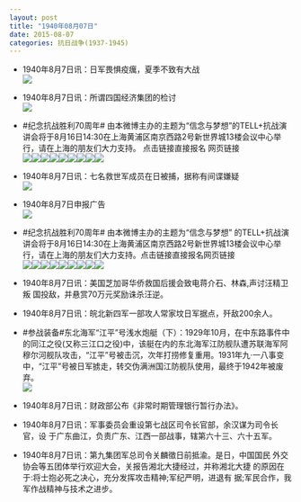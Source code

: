 ```yaml
---
layout: post
title: "1940年08月07日"
date: 2015-08-07
categories: 抗日战争(1937-1945)
---
```


<meta name="referrer" content="no-referrer" />

- 1940年8月7日讯：日军畏惧疫癘，夏季不致有大战 <br/><img src="https://ww2.sinaimg.cn/large/aca367d8jw1euuf6dr38lj20qp0du7ab.jpg" />

- 1940年8月7日讯：所谓四国经济集团的检讨 <br/><img src="https://ww3.sinaimg.cn/large/aca367d8jw1euudfuvib3j20uk0y7qqm.jpg" />

- #纪念抗战胜利70周年# 由本微博主办的主题为“信念与梦想”的TELL+抗战演讲会将于8月16日14:30在上海黄浦区南京西路2号新世界城13楼会议中心举行，请在上海的朋友们大力支持。 点击链接直接报名   网页链接 <br/><img src="https://ww1.sinaimg.cn/large/aca367d8jw1euud503yvnj20pa0kojwk.jpg" /><img src="https://ww1.sinaimg.cn/large/aca367d8jw1euud50i4yxj20pa0jhwih.jpg" /><img src="https://ww2.sinaimg.cn/large/aca367d8jw1euud50wzwnj20pa0iswis.jpg" /><img src="https://ww1.sinaimg.cn/large/aca367d8jw1euud516anlj20pa0l1gq0.jpg" /><img src="https://ww3.sinaimg.cn/large/aca367d8jw1euud51mkz2j21kw10zaeo.jpg" /><img src="https://ww1.sinaimg.cn/large/aca367d8jw1euud520qibj20pa0k9q85.jpg" /><img src="https://ww1.sinaimg.cn/large/aca367d8jw1euud526y7mj20pa0khwh3.jpg" /><img src="https://ww2.sinaimg.cn/large/aca367d8jw1euud52bwf1j20pa0khjwx.jpg" /><img src="https://ww1.sinaimg.cn/large/aca367d8jw1euud52g9zfj20pa0jv77t.jpg" />

- 1940年8月7日讯：七名救世军成员在日被捕，据称有间谍嫌疑 <br/><img src="https://ww1.sinaimg.cn/large/aca367d8jw1euubpe2menj20cv0hxtb2.jpg" />

- 1940年8月7日申报广告 <br/><img src="https://ww2.sinaimg.cn/large/aca367d8jw1euu6hyn2ilj20ox0hkgri.jpg" />

- #纪念抗战胜利70周年# 由本微博主办的主题为“信念与梦想” 的TELL+抗战演讲会将于8月16日14:30在上海黄浦区南京西路2号新世界城13楼会议中心举行，请在上海的朋友们大力支持。点击链接直接报名网页链接 <br/><img src="https://ww4.sinaimg.cn/large/aca367d8jw1eutxj3uuiyj20pa0wmgrl.jpg" /><img src="https://ww4.sinaimg.cn/large/aca367d8jw1eutxj4g73vj20pa0kbdkj.jpg" /><img src="https://ww1.sinaimg.cn/large/aca367d8jw1eutxj4vw7yj20pa0k143k.jpg" /><img src="https://ww2.sinaimg.cn/large/aca367d8jw1eutxj58z9aj20pa0kzdla.jpg" /><img src="https://ww4.sinaimg.cn/large/aca367d8jw1eutxj5rp3bj21kw169tf1.jpg" /><img src="https://ww2.sinaimg.cn/large/aca367d8jw1eutxj61w6pj20pa0jxn1z.jpg" /><img src="https://ww2.sinaimg.cn/large/aca367d8jw1eutxj69ot2j20pa0krwi5.jpg" /><img src="https://ww4.sinaimg.cn/large/aca367d8jw1eutxj6jjs5j20pa0krdk5.jpg" /><img src="https://ww1.sinaimg.cn/large/aca367d8jw1eutxj6ktwrj20pa0kojwk.jpg" />

- 1940年8月7日讯：美国芝加哥华侨救国后援会致电蒋介石、林森,声讨汪精卫叛 国投敌，并悬赏70万元奖励诛杀汪逆。 

- 1940年8月7日讯：皖北新四军一部攻人常家坟日军据点，歼敌200余人。 

- #参战装备#东北海军“江平”号浅水炮艇（下）：1929年10月，在中东路事件中的同江之役(又称三江口之役)中，该艇在内的东北海军江防舰队遭苏联海军阿穆尔河舰队攻击，“江平”号被击沉，次年打捞修复重用。1931年九·一八事变中，“江平”号被日军掳走，转交伪满洲国江防舰队使用，最终于1942年被废弃。 <br/><img src="https://ww4.sinaimg.cn/large/aca367d8jw1eutucoxuylj20a0061aaq.jpg" />

- 1940年8月7日讯：财政部公布《非常时期管理银行暂行办法》。 

- 1940年8月7日讯：军事委员会重设第七战区司令长官部，余汉谋为司令长官，设 于广东曲江，负责广东、江西一部战事，辖第六十三、六十五军。 

- 1940年8月7日讯：第九集团军总司令关麟徵日前抵渝。是日，中国国民 外交协会等五团体举行欢迎大会，关报告湘北大捷经过，并称湘北大捷 的原因在于:将士抱必死之决心，充分发挥攻击精神;军纪严明，进退有 据;军民合作，我军作战精神与技术之进步。 

